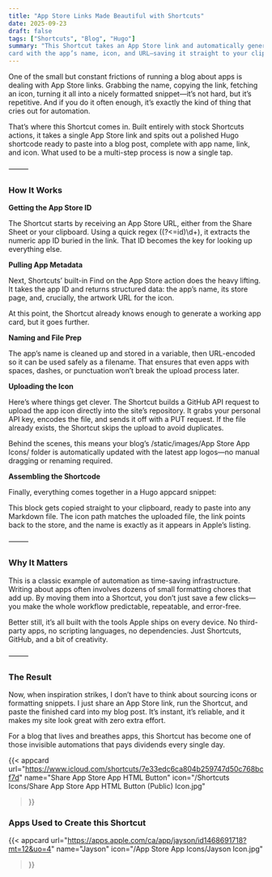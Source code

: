 ```yaml
---
title: "App Store Links Made Beautiful with Shortcuts"
date: 2025-09-23
draft: false
tags: ["Shortcuts", "Blog", "Hugo"]
summary: "This Shortcut takes an App Store link and automatically generates a Hugo-ready app 
card with the app’s name, icon, and URL—saving it straight to your clipboard."
---
```


One of the small but constant frictions of running a blog about apps is dealing with App 
Store links. Grabbing the name, copying the link, fetching an icon, turning it all into a 
nicely formatted snippet—it’s not hard, but it’s repetitive. And if you do it often enough, 
it’s exactly the kind of thing that cries out for automation.

That’s where this Shortcut comes in. Built entirely with stock Shortcuts actions, it takes 
a single App Store link and spits out a polished Hugo shortcode ready to paste into a blog 
post, complete with app name, link, and icon. What used to be a multi-step process is now 
a single tap.

⸻

### How It Works

**Getting the App Store ID**

The Shortcut starts by receiving an App Store URL, either from the Share Sheet or your 
clipboard. Using a quick regex ((?<=id)\d+), it extracts the numeric app ID buried in the 
link. That ID becomes the key for looking up everything else.

**Pulling App Metadata**

Next, Shortcuts’ built-in Find on the App Store action does the heavy lifting. It takes the 
app ID and returns structured data: the app’s name, its store page, and, crucially, the artwork 
URL for the icon.

At this point, the Shortcut already knows enough to generate a working app card, but it 
goes further.

**Naming and File Prep**

The app’s name is cleaned up and stored in a variable, then URL-encoded so it can be used 
safely as a filename. That ensures that even apps with spaces, dashes, or punctuation won’t 
break the upload process later.

**Uploading the Icon**

Here’s where things get clever. The Shortcut builds a GitHub API request to upload the app 
icon directly into the site’s repository. It grabs your personal API key, encodes the file, 
and sends it off with a PUT request. If the file already exists, the Shortcut skips the upload 
to avoid duplicates.

Behind the scenes, this means your blog’s /static/images/App Store App Icons/ folder is automatically 
updated with the latest app logos—no manual dragging or renaming required.

**Assembling the Shortcode**

Finally, everything comes together in a Hugo appcard snippet:

This block gets copied straight to your clipboard, ready to paste into any Markdown file. The 
icon path matches the uploaded file, the link points back to the store, and the name is exactly 
as it appears in Apple’s listing.

⸻

### Why It Matters

This is a classic example of automation as time-saving infrastructure. Writing about apps 
often involves dozens of small formatting chores that add up. By moving them into a Shortcut, 
you don’t just save a few clicks—you make the whole workflow predictable, repeatable, and 
error-free.

Better still, it’s all built with the tools Apple ships on every device. No third-party apps, 
no scripting languages, no dependencies. Just Shortcuts, GitHub, and a bit of creativity.

⸻

### The Result

Now, when inspiration strikes, I don’t have to think about sourcing icons or formatting 
snippets. I just share an App Store link, run the Shortcut, and paste the finished card into 
my blog post. It’s instant, it’s reliable, and it makes my site look great with zero extra 
effort.

For a blog that lives and breathes apps, this Shortcut has become one of those invisible 
automations that pays dividends every single day.

{{< appcard 
    url="https://www.icloud.com/shortcuts/7e33edc6ca804b259747d50c768bcf7d" 
    name="Share App Store App HTML Button" 
    icon="/Shortcuts Icons/Share App Store App HTML Button (Public) Icon.jpg" 
>}}

### Apps Used to Create this Shortcut

{{< appcard 
    url="https://apps.apple.com/ca/app/jayson/id1468691718?mt=12&uo=4" 
    name="Jayson" 
    icon="/App Store App Icons/Jayson Icon.jpg" 
>}}